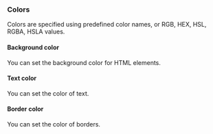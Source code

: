 ### Colors
Colors are specified using predefined color names, or RGB, HEX, HSL, RGBA, HSLA values.

#### Background color
You can set the background color for HTML elements.

#### Text color
You can set the color of text.

#### Border color
You can set the color of borders.
